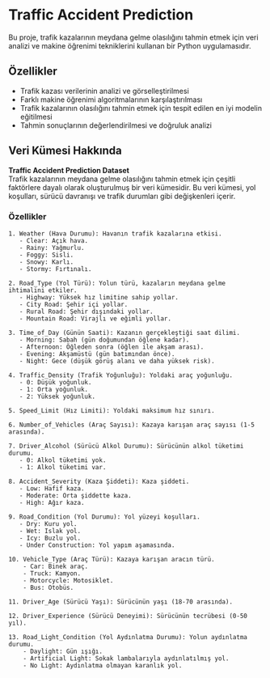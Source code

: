 # Traffic Accident Prediction

Bu proje, trafik kazalarının meydana gelme olasılığını tahmin etmek için veri analizi ve makine öğrenimi tekniklerini kullanan bir Python uygulamasıdır.

## Özellikler

- Trafik kazası verilerinin analizi ve görselleştirilmesi  
- Farklı makine öğrenimi algoritmalarının karşılaştırılması  
- Trafik kazalarının olasılığını tahmin etmek için tespit edilen en iyi modelin eğitilmesi  
- Tahmin sonuçlarının değerlendirilmesi ve doğruluk analizi  

## Veri Kümesi Hakkında

**Traffic Accident Prediction Dataset**  
Trafik kazalarının meydana gelme olasılığını tahmin etmek için çeşitli faktörlere dayalı olarak oluşturulmuş bir veri kümesidir. Bu veri kümesi, yol koşulları, sürücü davranışı ve trafik durumları gibi değişkenleri içerir.

### Özellikler

```plaintext
1. Weather (Hava Durumu): Havanın trafik kazalarına etkisi.
   - Clear: Açık hava.
   - Rainy: Yağmurlu.
   - Foggy: Sisli.
   - Snowy: Karlı.
   - Stormy: Fırtınalı.

2. Road_Type (Yol Türü): Yolun türü, kazaların meydana gelme ihtimalini etkiler.
   - Highway: Yüksek hız limitine sahip yollar.
   - City Road: Şehir içi yollar.
   - Rural Road: Şehir dışındaki yollar.
   - Mountain Road: Virajlı ve eğimli yollar.

3. Time_of_Day (Günün Saati): Kazanın gerçekleştiği saat dilimi.
   - Morning: Sabah (gün doğumundan öğlene kadar).
   - Afternoon: Öğleden sonra (öğlen ile akşam arası).
   - Evening: Akşamüstü (gün batımından önce).
   - Night: Gece (düşük görüş alanı ve daha yüksek risk).

4. Traffic_Density (Trafik Yoğunluğu): Yoldaki araç yoğunluğu.
   - 0: Düşük yoğunluk.
   - 1: Orta yoğunluk.
   - 2: Yüksek yoğunluk.

5. Speed_Limit (Hız Limiti): Yoldaki maksimum hız sınırı.

6. Number_of_Vehicles (Araç Sayısı): Kazaya karışan araç sayısı (1-5 arasında).

7. Driver_Alcohol (Sürücü Alkol Durumu): Sürücünün alkol tüketimi durumu.
   - 0: Alkol tüketimi yok.
   - 1: Alkol tüketimi var.

8. Accident_Severity (Kaza Şiddeti): Kaza şiddeti.
   - Low: Hafif kaza.
   - Moderate: Orta şiddette kaza.
   - High: Ağır kaza.

9. Road_Condition (Yol Durumu): Yol yüzeyi koşulları.
   - Dry: Kuru yol.
   - Wet: Islak yol.
   - Icy: Buzlu yol.
   - Under Construction: Yol yapım aşamasında.

10. Vehicle_Type (Araç Türü): Kazaya karışan aracın türü.
    - Car: Binek araç.
    - Truck: Kamyon.
    - Motorcycle: Motosiklet.
    - Bus: Otobüs.

11. Driver_Age (Sürücü Yaşı): Sürücünün yaşı (18-70 arasında).

12. Driver_Experience (Sürücü Deneyimi): Sürücünün tecrübesi (0-50 yıl).

13. Road_Light_Condition (Yol Aydınlatma Durumu): Yolun aydınlatma durumu.
    - Daylight: Gün ışığı.
    - Artificial Light: Sokak lambalarıyla aydınlatılmış yol.
    - No Light: Aydınlatma olmayan karanlık yol.
